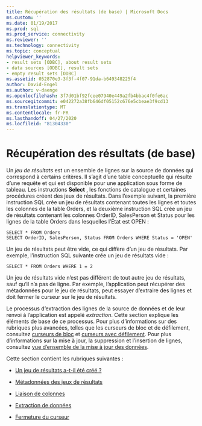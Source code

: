 ```yaml
---
title: Récupération des résultats (de base) | Microsoft Docs
ms.custom: ''
ms.date: 01/19/2017
ms.prod: sql
ms.prod_service: connectivity
ms.reviewer: ''
ms.technology: connectivity
ms.topic: conceptual
helpviewer_keywords:
- result sets [ODBC], about result sets
- data sources [ODBC], result sets
- empty result sets [ODBC]
ms.assetid: 052870e3-3f3f-4f07-91da-b649348225f4
author: David-Engel
ms.author: v-daenge
ms.openlocfilehash: 3f7d01bf92fcee07940e449a2fb4bbac4f0fe6ac
ms.sourcegitcommit: e042272a38fb646df05152c676e5cbeae3f9cd13
ms.translationtype: MT
ms.contentlocale: fr-FR
ms.lasthandoff: 04/27/2020
ms.locfileid: "81304330"
---
```

# <a name="retrieving-results-basic"></a>Récupération des résultats (de base)
Un *jeu de résultats* est un ensemble de lignes sur la source de données qui correspond à certains critères. Il s’agit d’une table conceptuelle qui résulte d’une requête et qui est disponible pour une application sous forme de tableau. Les instructions **Select** , les fonctions de catalogue et certaines procédures créent des jeux de résultats. Dans l’exemple suivant, la première instruction SQL crée un jeu de résultats contenant toutes les lignes et toutes les colonnes de la table Orders, et la deuxième instruction SQL crée un jeu de résultats contenant les colonnes OrderID, SalesPerson et Status pour les lignes de la table Orders dans lesquelles l’État est OPEN :  
  
```  
SELECT * FROM Orders  
SELECT OrderID, SalesPerson, Status FROM Orders WHERE Status = 'OPEN'  
```  
  
 Un jeu de résultats peut être vide, ce qui diffère d’un jeu de résultats. Par exemple, l’instruction SQL suivante crée un jeu de résultats vide :  
  
```  
SELECT * FROM Orders WHERE 1 = 2  
```  
  
 Un jeu de résultats vide n’est pas différent de tout autre jeu de résultats, sauf qu’il n’a pas de ligne. Par exemple, l’application peut récupérer des métadonnées pour le jeu de résultats, peut essayer d’extraire des lignes et doit fermer le curseur sur le jeu de résultats.  
  
 Le processus d’extraction des lignes de la source de données et de leur renvoi à l’application est appelé *extraction*. Cette section explique les éléments de base de ce processus. Pour plus d’informations sur des rubriques plus avancées, telles que les curseurs de bloc et de défilement, consultez [curseurs de bloc](../../../odbc/reference/develop-app/block-cursors.md) et [curseurs avec défilement](../../../odbc/reference/develop-app/scrollable-cursors.md). Pour plus d’informations sur la mise à jour, la suppression et l’insertion de lignes, consultez [vue d’ensemble de la mise à jour des données](../../../odbc/reference/develop-app/updating-data-overview.md).  
  
 Cette section contient les rubriques suivantes :  
  
-   [Un jeu de résultats a-t-il été créé ?](../../../odbc/reference/develop-app/was-a-result-set-created.md)  
  
-   [Métadonnées des jeux de résultats](../../../odbc/reference/develop-app/result-set-metadata.md)  
  
-   [Liaison de colonnes](../../../odbc/reference/develop-app/binding-columns.md)  
  
-   [Extraction de données](../../../odbc/reference/develop-app/fetching-data.md)  
  
-   [Fermeture du curseur](../../../odbc/reference/develop-app/closing-the-cursor.md)
